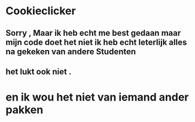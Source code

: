 # Cookieclicker
## Sorry , Maar ik heb echt me best gedaan maar mijn code doet het niet ik heb echt leterlijk alles na gekeken van andere Studenten 
## het lukt ook niet . 
# en ik wou het niet van iemand ander pakken 
